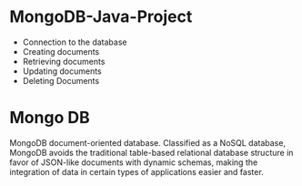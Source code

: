 # MongoDB-Java-Project

- Connection to the database
- Creating documents
- Retrieving documents
- Updating documents
- Deleting Documents

# Mongo DB

MongoDB document-oriented database. Classified as a NoSQL database, MongoDB avoids the traditional table-based relational database structure in favor of JSON-like documents with dynamic schemas, making the integration of data in certain types of applications easier and faster.

